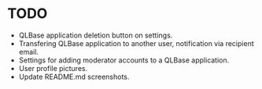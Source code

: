 # TODO

- QLBase application deletion button on settings.
- Transfering QLBase application to another user, notification via recipient email.
- Settings for adding moderator accounts to a QLBase application.
- User profile pictures.
- Update README.md screenshots.